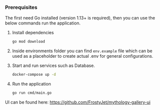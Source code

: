 <!-- GETTING STARTED -->
### Prerequisites

The first need Go installed (version 1.13+ is required), then you can use the below commands run the application. 

1. Install dependencies
   ```sh
   go mod download
   ```
2. Inside environments folder you can find `env.example` file which can be used as a placeholder to create actual .env for general configurations.

3. Start and run services such as Database.
   ```sh
   docker-compose up -d
   ```

3. Run the application
   ```sh
   go run cmd/main.go
   ```
   
UI can be found here: https://github.com/FrostyJet/mythology-gallery-ui
